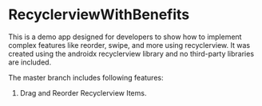 # RecyclerviewWithBenefits
This is a demo app designed for developers to show how to implement complex features like reorder, swipe, and more using recyclerview. It was created using the androidx recyclerview library and no third-party libraries are included.

The master branch includes following features:
1. Drag and Reorder Recyclerview Items.

